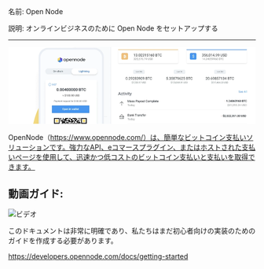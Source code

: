 名前: Open Node

説明: オンラインビジネスのために Open Node をセットアップする

---

![カバー](assets/cover.png)

OpenNode（https://www.opennode.com/）は、簡単なビットコイン支払いソリューションです。強力なAPI、eコマースプラグイン、またはホストされた支払いページを使用して、迅速かつ低コストのビットコイン支払いと支払いを取得できます。

## 動画ガイド:

![ビデオ](https://youtu.be/sKk1Crk8QPc)

このドキュメントは非常に明確であり、私たちはまだ初心者向けの実装のためのガイドを作成する必要があります。

https://developers.opennode.com/docs/getting-started

